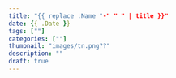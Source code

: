 ```yaml
---
title: "{{ replace .Name "-" " " | title }}"
date: {{ .Date }}
tags: [""]
categories: [""]
thumbnail: "images/tn.png??"
description: ""
draft: true
---
```


